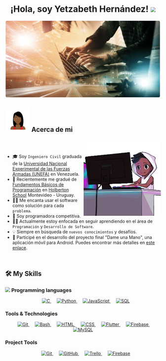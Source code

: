 <h1 align="center">¡Hola, soy Yetzabeth Hernández! <img src="https://media.giphy.com/media/hvRJCLFzcasrR4ia7z/giphy.gif" width="35"></h1>
<p align="center">
  <img src="https://github.com/yetzabeth/Yetzabeth/blob/main/civil%20y%20programacion%202.png" alt="Imagen" width="800" height="250">
<br>
	
## <picture><img src = "https://github.com/yetzabeth/Yetzabeth/blob/main/avatar%20de%20mujer.jpg" width = 80px></picture> Acerca de mi

<picture> <img align="right" src="https://github.com/yetzabeth/Yetzabeth/blob/main/mujer-code.gif?raw=true" width = 250px></picture>

<br><br>
- :mortar_board: Soy `Ingeniero Civil` graduada de la [Universidad Nacional Experimental de las Fuerzas Armadas (UNEFA)](http://unefa.edu.ve/) en Venezuela.
- :school: Recientemente me gradué de [Fundamentos Básicos de Programación](https://holbertonschool.uy/fundamentos/) en [Holberton School](https://holbertonschool.uy/) Montevideo - Uruguay.
- :technologist: Me encanta usar el software como solución para cada `problema`.
- :brain: Soy programadora competitiva.
- :student: Actualmente estoy enfocada en seguir aprendiendo en el área de `Programación` y `Desarrollo de Software`.
- :bulb: Siempre en búsqueda de `nuevos conocimientos` y desafíos.
- :iphone: Participé en el desarrollo del proyecto final "Dame una Mano", una aplicación móvil para Android. Puedes encontrar más detalles en [este enlace](https://github.com/esteban-silvera/Dame-Una-Mano).
<br>

## 🛠️ My Skills

### <picture> <img src = "https://github.com/7oSkaaa/7oSkaaa/blob/main/Images/Programming_Languages.gif?raw=true" width = 50px>  </picture> Programming languages

<p align="center"> 
  &emsp; 
  <a href="#"> 
    <img alt="C" src="https://img.shields.io/badge/C%20-%232370ED.svg?style=plastic&logo=c&logoColor=white">
  </a> 
  &emsp;
  <a href="#"> 
    <img alt="Python" src="https://img.shields.io/badge/Python%20-%2314354C.svg?style=plastic&logo=python&logoColor=white">
  </a> 
  &emsp;
  <a href="#"> 
     <img alt="JavaScript" src="https://img.shields.io/badge/JavaScript%20-%23F7DF1E.svg?style=plastic&logo=javascript&logoColor=black">
   </a>
  &emsp;
  <a href="#"> 
    <img alt="SQL" src="https://img.shields.io/badge/SQL-%234479A1.svg?style=plastic&logo=sql&logoColor=white">
  </a>
</p>

### Tools & Technologies
<p align="center"> 
  &emsp; 
  <a href="#"> 
    <img alt="Git" src="https://img.shields.io/badge/Git%20-%23F05033.svg?style=plastic&logo=git&logoColor=white">
  </a> 
  &emsp;
  <a href="#"> 
    <img alt="Bash" src="https://img.shields.io/badge/Bash%20-%23121011.svg?style=plastic&logo=gnu-bash&logoColor=white">
  </a> 
  &emsp;
  <a href="#"> 
     <img alt="HTML" src="https://img.shields.io/badge/HTML5%20-%23E34F26.svg?style=plastic&logo=html5&logoColor=white">
   </a>
  &emsp;
  <a href="#"> 
    <img alt="CSS" src="https://img.shields.io/badge/CSS%20-%231572B6.svg?style=plastic&logo=css3&logoColor=white">
  </a>
  &emsp;
  <a href="#"> 
    <img alt="Flutter" src="https://img.shields.io/badge/Flutter-%2302569B.svg?style=plastic&logo=flutter&logoColor=white">
  </a>
  &emsp;
  <a href="#"> 
    <img alt="Firebase" src="https://img.shields.io/badge/Firebase-%23039BE5.svg?style=plastic&logo=firebase">
  </a>
  &emsp;
  <a href="#"> 
    <img alt="MySQL" src="https://img.shields.io/badge/MySQL-%234479A1.svg?style=plastic&logo=mysql&logoColor=white">
  </a>
</p>

### Project Tools
<p align="center"> 
  &emsp; 
  <a href="#"> 
    <img alt="Git" src="https://img.shields.io/badge/Git%20-%23F05033.svg?style=plastic&logo=git&logoColor=white">
  </a> 
  &emsp;
  <a href="#"> 
    <img alt="GitHub" src="https://img.shields.io/badge/GitHub-%23181717.svg?style=plastic&logo=github&logoColor=white">
  </a> 
  &emsp;
  <a href="#"> 
     <img alt="Trello" src="https://img.shields.io/badge/Trello-%23026AA7.svg?style=plastic&logo=trello&logoColor=white">
   </a>
  &emsp;
  <a href="#"> 
    <img alt="Firebase" src="https://img.shields.io/badge/Firebase-%23039BE5.svg?style=plastic&logo=firebase">
  </a>
</p>
